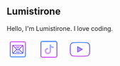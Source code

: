 ## Lumistirone
Hello, I'm Lumistirone. I love coding.

<a href="mailto:tistirone@gmail.com"><img align="left" alt="Mail" width="50px" src="./icons8-mail-256.png" style="padding-right:20px;" /></a>
<a href="https://www.tiktok.com/@sciendye"><img align="left" alt="Mail" width="50px" src="./icons8-tiktok-256.png" style="padding-right:20px;" /></a>
<a href="https://www.youtube.com/@sciendye"><img align="left" alt="Mail" width="50px" src="./icons8-youtube-256.png" style="padding-right:20px;" /></a>

